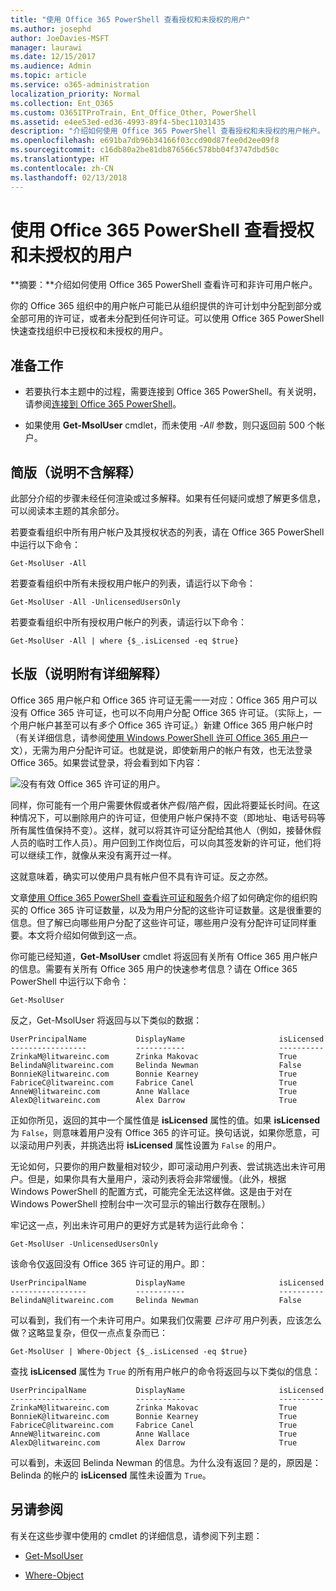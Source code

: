 ```yaml
---
title: "使用 Office 365 PowerShell 查看授权和未授权的用户"
ms.author: josephd
author: JoeDavies-MSFT
manager: laurawi
ms.date: 12/15/2017
ms.audience: Admin
ms.topic: article
ms.service: o365-administration
localization_priority: Normal
ms.collection: Ent_O365
ms.custom: O365ITProTrain, Ent_Office_Other, PowerShell
ms.assetid: e4ee53ed-ed36-4993-89f4-5bec11031435
description: "介绍如何使用 Office 365 PowerShell 查看授权和未授权的用户帐户。"
ms.openlocfilehash: e691ba7db96b34166f03ccd90d87fee0d2ee09f8
ms.sourcegitcommit: c16db80a2be81db876566c578bb04f3747dbd50c
ms.translationtype: HT
ms.contentlocale: zh-CN
ms.lasthandoff: 02/13/2018
---
```

# <a name="view-licensed-and-unlicensed-users-with-office-365-powershell"></a>使用 Office 365 PowerShell 查看授权和未授权的用户

**摘要：**介绍如何使用 Office 365 PowerShell 查看许可和非许可用户帐户。
  
你的 Office 365 组织中的用户帐户可能已从组织提供的许可计划中分配到部分或全部可用的许可证，或者未分配到任何许可证。可以使用 Office 365 PowerShell 快速查找组织中已授权和未授权的用户。
  
## <a name="before-you-begin"></a>准备工作

- 若要执行本主题中的过程，需要连接到 Office 365 PowerShell。有关说明，请参阅[连接到 Office 365 PowerShell](connect-to-office-365-powershell.md)。
    
- 如果使用 **Get-MsolUser** cmdlet，而未使用 _-All_ 参数，则只返回前 500 个帐户。
    
## <a name="the-short-version-instructions-without-explanations"></a>简版（说明不含解释）

此部分介绍的步骤未经任何渲染或过多解释。如果有任何疑问或想了解更多信息，可以阅读本主题的其余部分。
  
若要查看组织中所有用户帐户及其授权状态的列表，请在 Office 365 PowerShell 中运行以下命令：
  
```
Get-MsolUser -All
```

若要查看组织中所有未授权用户帐户的列表，请运行以下命令：
  
```
Get-MsolUser -All -UnlicensedUsersOnly
```

若要查看组织中所有授权用户帐户的列表，请运行以下命令：
  
```
Get-MsolUser -All | where {$_.isLicensed -eq $true}
```

## <a name="the-long-version-instructions-with-detailed-explanations"></a>长版（说明附有详细解释）

Office 365 用户帐户和 Office 365 许可证无需一一对应：Office 365 用户可以没有 Office 365 许可证，也可以不向用户分配 Office 365 许可证。（实际上，一个用户帐户甚至可以有*多个* Office 365 许可证。）新建 Office 365 用户帐户时（有关详细信息，请参阅[使用 Windows PowerShell 许可 Office 365 用户](http://technet.microsoft.com/library/0ab9fcac-e5ea-4b5b-b72c-8c92c55565ac.aspx)一文），无需为用户分配许可证。也就是说，即使新用户的帐户有效，也无法登录 Office 365。如果尝试登录，将会看到如下内容：
  
![没有有效 Office 365 许可证的用户。](images/o365_powershell_no_license.png)
  
同样，你可能有一个用户需要休假或者休产假/陪产假，因此将要延长时间。在这种情况下，可以删除用户的许可证，但使用户帐户保持不变（即地址、电话号码等所有属性值保持不变）。这样，就可以将其许可证分配给其他人（例如，接替休假人员的临时工作人员）。用户回到工作岗位后，可以向其签发新的许可证，他们将可以继续工作，就像从来没有离开过一样。
  
这就意味着，确实可以使用户具有帐户但不具有许可证。反之亦然。
  
文章[使用 Office 365 PowerShell 查看许可证和服务](view-licenses-and-services-with-office-365-powershell.md)介绍了如何确定你的组织购买的 Office 365 许可证数量，以及为用户分配的这些许可证数量。这是很重要的信息。但了解已向哪些用户分配了这些许可证，哪些用户没有分配许可证同样重要。本文将介绍如何做到这一点。
  
你可能已经知道，**Get-MsolUser** cmdlet 将返回有关所有 Office 365 用户帐户的信息。需要有关所有 Office 365 用户的快速参考信息？请在 Office 365 PowerShell 中运行以下命令：
  
```
Get-MsolUser
```

反之，Get-MsolUser 将返回与以下类似的数据：
  
```
UserPrincipalName           DisplayName                     isLicensed
-----------------           -----------                     ----------
ZrinkaM@litwareinc.com      Zrinka Makovac                  True
BelindaN@litwareinc.com     Belinda Newman                  False
BonnieK@litwareinc.com      Bonnie Kearney                  True
FabriceC@litwareinc.com     Fabrice Canel                   True
AnneW@litwareinc.com        Anne Wallace                    True
AlexD@litwareinc.com        Alex Darrow                     True
```

正如你所见，返回的其中一个属性值是 **isLicensed** 属性的值。如果 **isLicensed** 为 `False`，则意味着用户没有 Office 365 的许可证。换句话说，如果你愿意，可以滚动用户列表，并挑选出将 **isLicensed** 属性设置为 `False` 的用户。
  
无论如何，只要你的用户数量相对较少，即可滚动用户列表、尝试挑选出未许可用户。但是，如果你具有大量用户，滚动列表将会非常缓慢。（此外，根据 Windows PowerShell 的配置方式，可能完全无法这样做。这是由于对在 Windows PowerShell 控制台中一次可显示的输出行数存在限制。）
  
牢记这一点，列出未许可用户的更好方式是转为运行此命令：
  
```
Get-MsolUser -UnlicensedUsersOnly
```

该命令仅返回没有 Office 365 许可证的用户。即：
  
```
UserPrincipalName           DisplayName                     isLicensed
-----------------           -----------                     ----------
BelindaN@litwareinc.com     Belinda Newman                  False
```

可以看到，我们有一个未许可用户。如果我们仅需要 *已许可* 用户列表，应该怎么做？这略显复杂，但仅一点点复杂而已：
  
```
Get-MsolUser | Where-Object {$_.isLicensed -eq $true}
```

查找 **isLicensed** 属性为 `True` 的所有用户帐户的命令将返回与以下类似的信息：
  
```
UserPrincipalName           DisplayName                     isLicensed
-----------------           -----------                     ----------
ZrinkaM@litwareinc.com      Zrinka Makovac                  True
BonnieK@litwareinc.com      Bonnie Kearney                  True
FabriceC@litwareinc.com     Fabrice Canel                   True
AnneW@litwareinc.com        Anne Wallace                    True
AlexD@litwareinc.com        Alex Darrow                     True
```

可以看到，未返回 Belinda Newman 的信息。为什么没有返回？是的，原因是：Belinda 的帐户的 **isLicensed** 属性未设置为 `True`。
  
## <a name="see-also"></a>另请参阅
<a name="SeeAlso"> </a>

有关在这些步骤中使用的 cmdlet 的详细信息，请参阅下列主题：
  
- [Get-MsolUser](https://go.microsoft.com/fwlink/p/?LinkId=691547)
    
- [Where-Object](https://go.microsoft.com/fwlink/p/?LinkId=113423)
    

